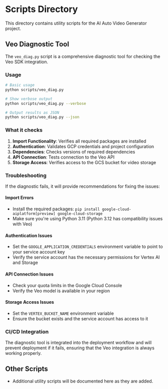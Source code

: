 # Scripts Directory

This directory contains utility scripts for the AI Auto Video Generator project.

## Veo Diagnostic Tool

The `veo_diag.py` script is a comprehensive diagnostic tool for checking the Veo SDK integration.

### Usage

```bash
# Basic usage
python scripts/veo_diag.py

# Show verbose output
python scripts/veo_diag.py --verbose

# Output results as JSON
python scripts/veo_diag.py --json
```

### What it checks

1. **Import Functionality**: Verifies all required packages are installed
2. **Authentication**: Validates GCP credentials and project configuration
3. **Dependencies**: Checks versions of required dependencies
4. **API Connection**: Tests connection to the Veo API
5. **Storage Access**: Verifies access to the GCS bucket for video storage

### Troubleshooting

If the diagnostic fails, it will provide recommendations for fixing the issues:

#### Import Errors
- Install the required packages: `pip install google-cloud-aiplatform[preview] google-cloud-storage`
- Make sure you're using Python 3.11 (Python 3.12 has compatibility issues with Veo)

#### Authentication Issues
- Set the `GOOGLE_APPLICATION_CREDENTIALS` environment variable to point to your service account key
- Verify the service account has the necessary permissions for Vertex AI and Storage

#### API Connection Issues
- Check your quota limits in the Google Cloud Console
- Verify the Veo model is available in your region

#### Storage Access Issues
- Set the `VERTEX_BUCKET_NAME` environment variable
- Ensure the bucket exists and the service account has access to it

### CI/CD Integration

The diagnostic tool is integrated into the deployment workflow and will prevent deployment if it fails, ensuring that the Veo integration is always working properly.

## Other Scripts

- Additional utility scripts will be documented here as they are added. 